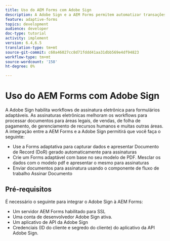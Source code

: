 ```yaml
---
title: Uso do AEM Forms com Adobe Sign
description: A Adobe Sign e a AEM Forms permitem automatizar transações complexas e incluir assinaturas eletrônicas legais como parte de uma experiência digital contínua.
feature: adaptive-forms
topics: development
audience: developer
doc-type: tutorial
activity: implement
version: 6.4,6.5
translation-type: tm+mt
source-git-commit: c60a46027cc8d71fddd41aa31dbb569e4df94823
workflow-type: tm+mt
source-wordcount: '158'
ht-degree: 0%

---
```


# Uso do AEM Forms com Adobe Sign

A Adobe Sign habilita workflows de assinatura eletrônica para formulários adaptáveis. As assinaturas eletrônicas melhoram os workflows para processar documentos para áreas legais, de vendas, de folha de pagamento, de gerenciamento de recursos humanos e muitas outras áreas.
A integração entre a AEM Forms e a Adobe Sign permitirá que você faça o seguinte:

* Use a Forms adaptativa para capturar dados e apresentar Documento de Record (DoR) gerado automaticamente para assinaturas
* Crie um Forms adaptável com base no seu modelo de PDF. Mesclar os dados com o modelo pdf e apresentar o mesmo para assinaturas
* Enviar documentos para assinatura usando o componente de fluxo de trabalho Assinar Documento

## Pré-requisitos

É necessário o seguinte para integrar o Adobe Sign à AEM Forms:

* Um servidor AEM Forms habilitado para SSL
* Uma conta de desenvolvedor Adobe Sign ativa.
* Um aplicativo de API da Adobe Sign
* Credenciais (ID do cliente e segredo do cliente) do aplicativo da API Adobe Sign.

